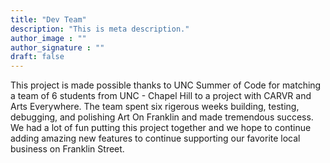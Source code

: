 ```yaml
---
title: "Dev Team"
description: "This is meta description."
author_image : ""
author_signature : ""
draft: false
---
```


This project is made possible thanks to UNC Summer of Code for matching a team of 6 students from UNC - Chapel Hill to a project with CARVR and Arts Everywhere. The team spent six rigerous weeks building, testing, debugging, and polishing Art On Franklin and made tremendous success. We had a lot of fun putting this project together and we hope to continue adding amazing new features to continue supporting our favorite local business on Franklin Street.